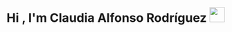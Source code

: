 <h1 align="center">Hi , I'm Claudia Alfonso Rodríguez <img src="https://media.giphy.com/media/hvRJCLFzcasrR4ia7z/giphy.gif" width="35"></h1>
